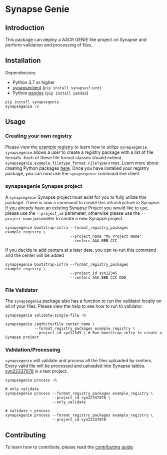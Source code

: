 # Synapse Genie

## Introduction

This package can deploy a AACR GENIE like project on Synapse and perform validation and processing of files.

## Installation

Dependencies:
- Python 3.7 or higher
- [synapseclient](http://python-docs.synapse.org) (`pip install synapseclient`)
- Python [pandas](http://pandas.pydata.org) (`pip install pandas`)

```
pip install synapsegenie
synapsegenie -v
```

## Usage

### Creating your own registry
Please view the [example registry](example_registry) to learn how to utilize `synapsegenie`.  `synapsegenie` allows a user to create a registry package with a list of file formats.  Each of these file format classes should extend `synapsegenie.example_filetype_format.FileTypeFormat`.  Learn more about creating Python packages [here](https://packaging.python.org/tutorials/packaging-projects/).  Once you have installed your registry package, you can now use the `synapsegenie` command line client.

### synapsegenie Synapse project
A `synapsegenie` Synapse project must exist for you to fully utilize this package.  There is now a command to create this infrastructure in Synapse.  If you already have an existing Synapse Project you would like to use, please use the `--project_id` parameter, otherwise please use the `--project_name` parameter to create a new Synapse project.

```
synapsegenie bootstrap-infra --format_registry_packages example_registry \
                             --project_name "My Project Name"
                             --centers AAA BBB CCC
```

If you decide to add centers at a later date, you can re-run this command and the center will be added

```
synapsegenie bootstrap-infra --format_registry_packages example_registry \
                             --project_id syn12345
                             --centers AAA BBB CCC DDD
```

### File Validator
The `synapsegenie` package also has a function to run the validator locally on all of your files. Please view the help to see how to run to validator.

```
synapsegenie validate-single-file -h

synapsegenie /path/to/file center_name \
             --format_registry_packages example_registry \
             --project_id syn12345 \ # Run bootstrap-infra to create a Synapse project
```

### Validation/Processing
`synapsegenie` will validate and process all the files uploaded by centers.  Every valid file will be processed and uploaded into Synapse tables. [syn22337078](https://www.synapse.org/#!Synapse:syn22337078) is a test project.

```
synapsegenie process -h

# only validate
synapsegenie process --format_registry_packages example_registry \
                     --project_id syn22337078 \
                     --only_validate

# validate + process
synapsegenie process --format_registry_packages example_registry \
                     --project_id syn22337078
```

## Contributing

To learn how to contribute, please read the [contributing guide](CONTRIBUTING.md)
